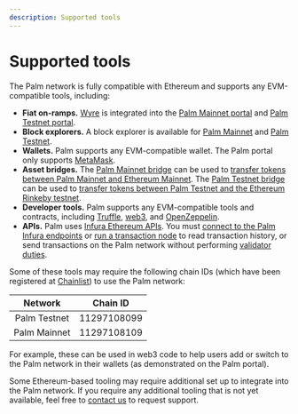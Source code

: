 ```yaml
---
description: Supported tools
---
```


# Supported tools

The Palm network is fully compatible with Ethereum and supports any EVM-compatible tools, including:

- **Fiat on-ramps.**
  [Wyre](https://www.sendwyre.com/) is integrated into the [Palm Mainnet portal](https://app.palm.io/) and [Palm Testnet portal](https://app.palm-uat.xyz/).
- **Block explorers.**
  A block explorer is available for [Palm Mainnet](https://explorer.palm.io/) and [Palm Testnet](https://explorer.palm-uat.xyz/).
- **Wallets.** Palm supports any EVM-compatible wallet. The Palm portal only supports [MetaMask](https://metamask.io/).
- **Asset bridges.**
  The [Palm Mainnet bridge](https://app.palm.io/bridge) can be used to
  [transfer tokens between Palm Mainnet and Ethereum Mainnet](../HowTo/Bridge.md#using-the-palm-mainnet-bridge).
  The [Palm Testnet bridge](https://app.palm-uat.xyz/bridge) can be used to
  [transfer tokens between Palm Testnet and the Ethereum Rinkeby testnet](../HowTo/Bridge.md#using-the-palm-testnet-bridge).
- **Developer tools.**
  Palm supports any EVM-compatible tools and contracts, including [Truffle](https://www.trufflesuite.com/),
  [web3](https://web3js.readthedocs.io/en/v1.3.4/), and [OpenZeppelin](https://openzeppelin.com/).
- **APIs.** Palm uses [Infura Ethereum APIs](https://infura.io/docs).
  You must [connect to the Palm Infura endpoints](../Get-Started/Connect/Overview.md) or
  [run a transaction node](../HowTo/Run-a-Transaction-Node.md) to read transaction history, or send transactions on the
  Palm network without performing [validator duties](../Concepts/Validators.md).

Some of these tools may require the following chain IDs (which have been registered at
[Chainlist](https://chainlist.org/)) to use the Palm network:

| Network | Chain ID |
| :-----: | :------: |
| Palm Testnet | 11297108099 |
| Palm Mainnet | 11297108109 |

For example, these can be used in web3 code to help users add or switch to the Palm network in their wallets (as
demonstrated on the Palm portal).

Some Ethereum-based tooling may require additional set up to integrate into the Palm network.
If you require any additional tooling that is not yet available, feel free to [contact us] to request support.

<!-- links -->
[contact us]: https://share.hsforms.com/1_sBreu7XTMWZtH9n1xTP3g2urwb

